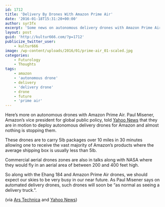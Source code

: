 ```yaml
---
id: 1712
title: 'Delivery By Drones With Amazon Prime Air'
date: '2016-01-18T15:31:20+00:00'
author: syr3fx
excerpt: 'Some news on autonomous delivery drones with Amazon Prime Air.'
layout: post
guid: 'http://kultur666.com/?p=1712'
publicize_twitter_user:
    - kultur666
image: /wp-content/uploads/2016/01/prime-air_01-scaled.jpg
categories:
    - Futurology
    - Thoughts
tags:
    - amazon
    - 'autonomous drone'
    - delivery
    - 'delivery drone'
    - drone
    - future
    - 'prime air'
---
```


Here’s more on autonomous drones with Amazon Prime Air. Paul Misener, Amazon’s vice president for global public policy, told [Yahoo News](https://www.yahoo.com/tech/exclusive-amazon-reveals-details-about-1343951725436982.html?src=rss) that they are in motion to deploy autonomous delivery drones for Amazon and almost nothing is stopping them.

These drones are to carry 5lb packages over 10 miles in 30 minutes allowing one to receive the vast majority of Amazon’s products where the average shipping box is usually less than 5lb.

Commercial aerial drones zones are also in talks along with NASA where they would fly in an aerial area of between 200 and 400 feet high.

So along with the Ehang 184 and Amazon Prime Air drones, we should expect our skies to be very busy in our near future. As Paul Misener says on automated delivery drones, such drones will soon be “as normal as seeing a delivery truck.”.

(via [Ars Technica](http://arstechnica.com/tech-policy/2016/01/amazon-prime-air-drones-to-carry-5lb-packages-over-10-miles-in-30-minutes/) and [Yahoo News](https://www.yahoo.com/tech/exclusive-amazon-reveals-details-about-1343951725436982.html?src=rss))